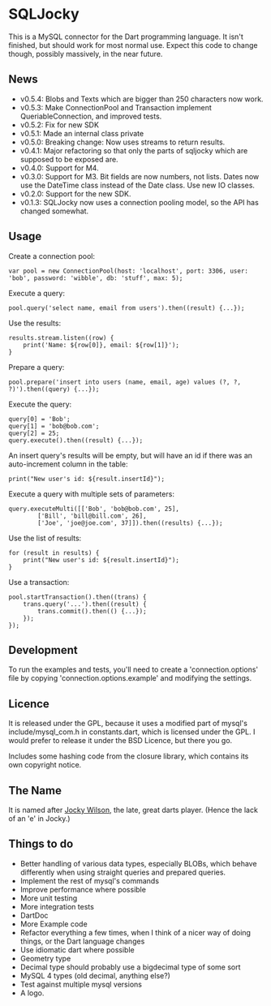SQLJocky
========

This is a MySQL connector for the Dart programming language. It isn't finished, but should
work for most normal use. Expect this code to change though, possibly massively, 
in the near future.

News
----

* v0.5.4: Blobs and Texts which are bigger than 250 characters now work.
* v0.5.3: Make ConnectionPool and Transaction implement QueriableConnection, and improved tests.
* v0.5.2: Fix for new SDK
* v0.5.1: Made an internal class private
* v0.5.0: Breaking change: Now uses streams to return results.
* v0.4.1: Major refactoring so that only the parts of sqljocky which are supposed to be exposed are.
* v0.4.0: Support for M4.
* v0.3.0: Support for M3. Bit fields are now numbers, not lists. Dates now use the DateTime class instead of the Date class. Use new IO classes.
* v0.2.0: Support for the new SDK. 
* v0.1.3: SQLJocky now uses a connection pooling model, so the API has changed somewhat.

Usage
-----

Create a connection pool:

	var pool = new ConnectionPool(host: 'localhost', port: 3306, user: 'bob', password: 'wibble', db: 'stuff', max: 5);

Execute a query:

	pool.query('select name, email from users').then((result) {...});

Use the results:

	results.stream.listen((row) {
		print('Name: ${row[0]}, email: ${row[1]}');
	}

Prepare a query:

	pool.prepare('insert into users (name, email, age) values (?, ?, ?)').then((query) {...});

Execute the query:

	query[0] = 'Bob';
	query[1] = 'bob@bob.com';
	query[2] = 25;
	query.execute().then((result) {...});

An insert query's results will be empty, but will have an id if there was an auto-increment column in the table:

	print("New user's id: ${result.insertId}");

Execute a query with multiple sets of parameters:

	query.executeMulti([['Bob', 'bob@bob.com', 25],
			['Bill', 'bill@bill.com', 26],
			['Joe', 'joe@joe.com', 37]]).then((results) {...}); 
			
Use the list of results:

	for (result in results) {
		print("New user's id: ${result.insertId}");
	}

Use a transaction:

	pool.startTransaction().then((trans) {
		trans.query('...').then((result) {
			trans.commit().then(() {...});
		});
	});

Development
-----------

To run the examples and tests, you'll need to create a 'connection.options' file by
copying 'connection.options.example' and modifying the settings.

Licence
-------

It is released under the GPL, because it uses a modified part of mysql's include/mysql_com.h in constants.dart, 
which is licensed under the GPL. I would prefer to release it under the BSD Licence, but there you go.

Includes some hashing code from the closure library, which contains its own copyright notice.

The Name
--------

It is named after [Jocky Wilson](http://en.wikipedia.org/wiki/Jocky_Wilson), the late, great 
darts player. (Hence the lack of an 'e' in Jocky.)

Things to do
------------

* Better handling of various data types, especially BLOBs, which behave differently when using straight queries and prepared queries.
* Implement the rest of mysql's commands
* Improve performance where possible
* More unit testing
* More integration tests
* DartDoc
* More Example code
* Refactor everything a few times, when I think of a nicer way of doing things, or the Dart language changes
* Use idiomatic dart where possible
* Geometry type
* Decimal type should probably use a bigdecimal type of some sort
* MySQL 4 types (old decimal, anything else?)
* Test against multiple mysql versions
* A logo.
